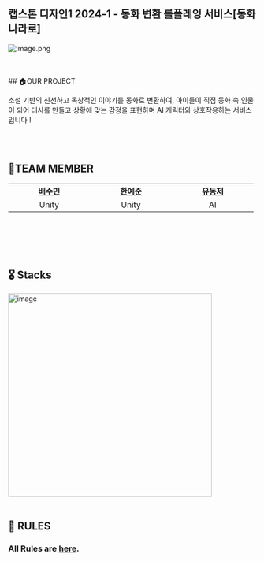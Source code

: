 ## 캡스톤 디자인1 2024-1 - 동화 변환 롤플레잉 서비스[동화나라로]
![image.png](https://prod-files-secure.s3.us-west-2.amazonaws.com/27b0c31d-b124-4606-b4f9-23548506b575/3ea4898f-8b57-458e-94fa-96afc47bea99/image.png)

<br>
<br>
## 🏠OUR PROJECT

소설 기반의 신선하고 독창적인 이야기를 동화로 변환하여, 아이들이 직접 동화 속 인물이 되어 대사를 만들고 상황에 맞는 감정을 표현하며 AI 캐릭터와 상호작용하는 서비스입니다 !

<br>
<br>


## 👥TEAM MEMBER
<table>
    <tr align="center">
        <td style="min-width: 150px;">
            <a href="https://github.com/sumsum07">
              <b>배수민</b>
            </a>
        </td>
        <td style="min-width: 150px;">
            <a href="https://github.com/at-yejun">
              <b>한예준</b>
            </a>
        </td>
        <td style="min-width: 150px;">
            <a href="https://github.com/dongje">
              <b>유동제</b>
            </a> 
        </td>
    </tr>
    <tr align="center">
        <td>
            Unity 
        </td>
        <td>
            Unity
        </td>
        <td>
            AI
        </td>
    </tr>
</table>
<br/><br/>

<br>
<br>

## 🎖️ Stacks 
<img width="413" alt="image" src="https://github.com/user-attachments/assets/96fdbe54-42e0-426b-a45d-95f6d136412b" />

 
<br>
<br>

## 🤝 RULES
### All Rules are [here](./Rules.md).
